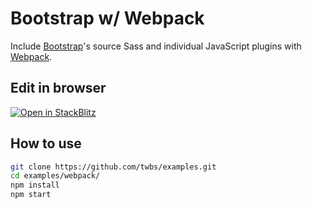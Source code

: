# Bootstrap w/ Webpack

Include [Bootstrap](https://getbootstrap.com)'s source Sass and individual JavaScript plugins with [Webpack](https://webpack.js.org).

## Edit in browser

[![Open in StackBlitz](https://developer.stackblitz.com/img/open_in_stackblitz.svg)](https://stackblitz.com/github/twbs/examples/tree/main/webpack?file=src%2Findex.html)

## How to use

```sh
git clone https://github.com/twbs/examples.git
cd examples/webpack/
npm install
npm start
```
